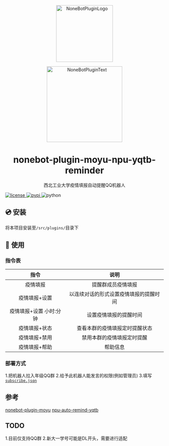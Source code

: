 <div align="center">
    <a href="https://v2.nonebot.dev/store">
    <img src="https://github.com/A-kirami/nonebot-plugin-template/blob/resources/nbp_logo.png" width="180"height="180" alt="NoneBotPluginLogo">
    </a>
    <br>
    <p>
    <img src="https://github.com/A-kirami/nonebot-plugin-template/blob/resources/NoneBotPlugin.svg" width="240" alt="NoneBotPluginText">
    </p>
</div>

<div align="center">

# nonebot-plugin-moyu-npu-yqtb-reminder
西北工业大学疫情填报自动提醒QQ机器人
</div>

<a href="./LICENSE">
    <img src="https://img.shields.io/github/license/A-kirami/nonebot-plugin-moyu.svg" alt="license">
</a>
<a href="https://pypi.python.org/pypi/nonebot-plugin-moyu">
    <img src="https://img.shields.io/pypi/v/nonebot-plugin-moyu.svg" alt="pypi">
</a>
<img src="https://img.shields.io/badge/python-3.8+-blue.svg" alt="python">

## 💿 安装

将本项目安装至`/src/plugins/`目录下

## 🎉 使用
### 指令表

| 指令  | 说明 |
|:----:|:----:|
| 疫情填报 | 提醒群成员疫情填报 |
| 疫情填报+设置 | 以连续对话的形式设置疫情填报的提醒时间 |
| 疫情填报+设置 小时:分钟 | 设置疫情填报的提醒时间 |
| 疫情填报+状态 | 查看本群的疫情填报定时提醒状态 |
| 疫情填报+禁用 | 禁用本群的疫情填报定时提醒 |
| 疫情填报+帮助 | 帮助信息 |

### 部署方式
1.把机器人拉入年级QQ群
2.给予此机器人能发言的权限(例如管理员)
3.填写[`subscribe.json`](https://github.com/npuNancy/nonebot-plugin-moyu-npu-yqtb-reminder/blob/main/subscribe.json)
## 参考 ##
[nonebot-plugin-moyu](https://github.com/A-kirami/nonebot-plugin-moyu)
[npu-auto-remind-yqtb](https://github.com/npuNancy/npu-auto-remind-yqtb)

## TODO ##
1.目前仅支持QQ群
2.新大一学号可能是DL开头，需要进行适配